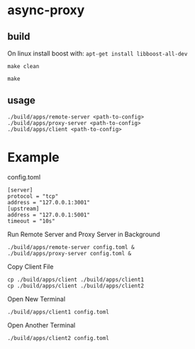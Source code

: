 # async-proxy

## build
On linux install boost with: `apt-get install libboost-all-dev`

`make clean`

`make`

## usage
```
./build/apps/remote-server <path-to-config>
./build/apps/proxy-server <path-to-config>
./build/apps/client <path-to-config>
```

# Example
config.toml
```
[server]
protocol = "tcp"
address = "127.0.0.1:3001"
[upstream]
address = "127.0.0.1:5001"
timeout = "10s"
```

Run Remote Server and Proxy Server in Background
```
./build/apps/remote-server config.toml &
./build/apps/proxy-server config.toml &
```

Copy Client File
```
cp ./build/apps/client ./build/apps/client1
cp ./build/apps/client ./build/apps/client2
```

Open New Terminal
```
./build/apps/client1 config.toml
```

Open Another Terminal
```
./build/apps/client2 config.toml
```

